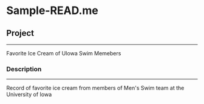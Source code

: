 # Sample-READ.me

## **Project**
---
Favorite Ice Cream of UIowa Swim Memebers

### **Description**
---
Record of favorite ice cream from members of Men's Swim team at the University of Iowa

